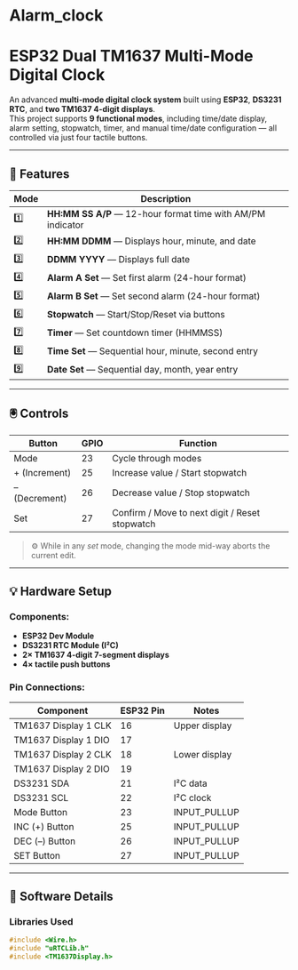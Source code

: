 # Alarm_clock
# ESP32 Dual TM1637 Multi-Mode Digital Clock

An advanced **multi-mode digital clock system** built using **ESP32**, **DS3231 RTC**, and **two TM1637 4-digit displays**.  
This project supports **9 functional modes**, including time/date display, alarm setting, stopwatch, timer, and manual time/date configuration — all controlled via just four tactile buttons.

---

## 🧩 Features

| Mode | Description |
|------|--------------|
| 1️⃣ | **HH:MM SS A/P** — 12-hour format time with AM/PM indicator |
| 2️⃣ | **HH:MM DDMM** — Displays hour, minute, and date |
| 3️⃣ | **DDMM YYYY** — Displays full date |
| 4️⃣ | **Alarm A Set** — Set first alarm (24-hour format) |
| 5️⃣ | **Alarm B Set** — Set second alarm (24-hour format) |
| 6️⃣ | **Stopwatch** — Start/Stop/Reset via buttons |
| 7️⃣ | **Timer** — Set countdown timer (HHMMSS) |
| 8️⃣ | **Time Set** — Sequential hour, minute, second entry |
| 9️⃣ | **Date Set** — Sequential day, month, year entry |

---

## 🖲️ Controls

| Button | GPIO | Function |
|---------|------|-----------|
| Mode | 23 | Cycle through modes |
| + (Increment) | 25 | Increase value / Start stopwatch |
| – (Decrement) | 26 | Decrease value / Stop stopwatch |
| Set | 27 | Confirm / Move to next digit / Reset stopwatch |

> ⚙️ While in any *set* mode, changing the mode mid-way aborts the current edit.

---

## 💡 Hardware Setup

### Components:
- **ESP32 Dev Module**
- **DS3231 RTC Module (I²C)**
- **2× TM1637 4-digit 7-segment displays**
- **4× tactile push buttons**

### Pin Connections:

| Component | ESP32 Pin | Notes |
|------------|------------|-------|
| TM1637 Display 1 CLK | 16 | Upper display |
| TM1637 Display 1 DIO | 17 | |
| TM1637 Display 2 CLK | 18 | Lower display |
| TM1637 Display 2 DIO | 19 | |
| DS3231 SDA | 21 | I²C data |
| DS3231 SCL | 22 | I²C clock |
| Mode Button | 23 | INPUT_PULLUP |
| INC (+) Button | 25 | INPUT_PULLUP |
| DEC (–) Button | 26 | INPUT_PULLUP |
| SET Button | 27 | INPUT_PULLUP |

---

## 🔧 Software Details

### Libraries Used
```cpp
#include <Wire.h>
#include "uRTCLib.h"
#include <TM1637Display.h>
